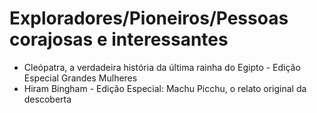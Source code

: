 # Exploradores/Pioneiros/Pessoas corajosas e interessantes

* Cleópatra, a verdadeira história da última rainha do Egipto - Edição Especial Grandes Mulheres
* Hiram Bingham - Edição Especial: Machu Picchu, o relato original da descoberta
